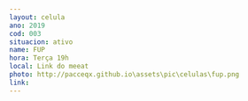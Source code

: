 ```yaml
---
layout: celula
ano: 2019
cod: 003
situacion: ativo
name: FUP
hora: Terça 19h
local: Link do meeat
photo: http://pacceqx.github.io\assets\pic\celulas\fup.png
link: 
---
```


